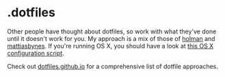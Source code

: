 # .dotfiles

Other people have thought about dotfiles, so work with what they've done until
it doesn't work for you. My approach is a mix of those of [holman][] and
[mattiasbynes][]. If you're running OS X, you should have a look at [this OS X
configuration script][osx].  

Check out [dotfiles.github.io][dotfiles] for a comprehensive list of dotfile
approaches.

[holman]: https://github.com/holman/dotfiles
[mattiasbynes]:  https://github.com/mathiasbynens/dotfiles
[osx]: ttp://mths.be/osx
[dotfiles]: http://dotfiles.github.io/
